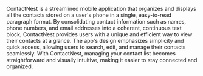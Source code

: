 ContactNest is a streamlined mobile application that organizes and displays all the contacts stored on a user's phone in a single, easy-to-read paragraph format. By consolidating contact information such as names, phone numbers, and email addresses into a coherent, continuous text block, ContactNest provides users with a unique and efficient way to view their contacts at a glance. The app's design emphasizes simplicity and quick access, allowing users to search, edit, and manage their contacts seamlessly. With ContactNest, managing your contact list becomes straightforward and visually intuitive, making it easier to stay connected and organized.

